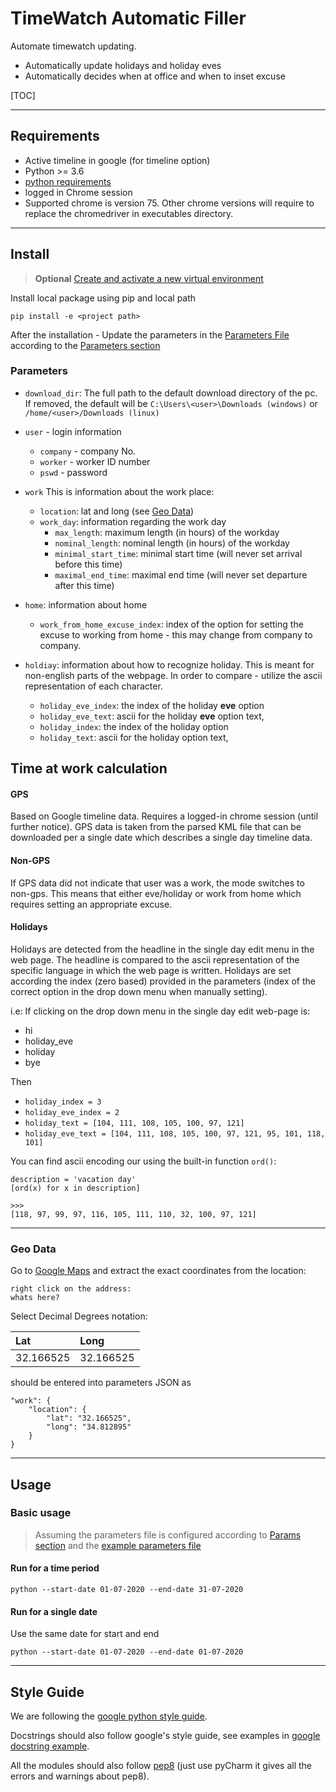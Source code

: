 # TimeWatch Automatic Filler

Automate timewatch updating.
* Automatically update holidays and holiday eves
* Automatically decides when at office and when to inset excuse


[TOC]

---


## Requirements
* Active timeline in google (for timeline option)
* Python >= 3.6 
* [python requirements](requirements.txt)
* logged in Chrome session
* Supported chrome is version 75. Other chrome versions will require to replace the chromedriver in executables directory.
---


## Install
> **Optional** [Create and activate a new virtual environment](https://docs.python.org/3/library/venv.html#creating-virtual-environments) 

Install local package using pip and local path
```
pip install -e <project path>
```

After the installation - Update the parameters in the [Parameters File](params/params.json) according to the [Parameters section](#parameters)

### Parameters

* `download_dir`: The full path to the default download directory of the pc.
 If removed, the default will be  `C:\Users\<user>\Downloads (windows)` or `/home/<user>/Downloads (linux)`

* `user` - login information
    * `company`  - company No.
    * `worker` - worker ID number
    * `pswd` - password

* `work` This is information about the work place: 
    * `location`: lat and long (see [Geo Data](#geo_data))
    * `work_day`: information regarding the work day
        * `max_length`: maximum length (in hours) of the workday
        * `nominal_length`: nominal length (in hours) of the workday
        * `minimal_start_time`: minimal start time (will never set arrival before this time)
        * `maximal_end_time`: maximal end time (will never set departure after this time)
* `home`: information about home
    * `work_from_home_excuse_index`: index of the option for setting the excuse to working from home - this may change from company to company.
* `holdiay`: information about how to recognize holiday. This is meant for non-english parts of the webpage. In order to compare - utilize the ascii representation of each character.
    * `holiday_eve_index`: the index of the holiday **eve** option
    * `holiday_eve_text`: ascii for the holiday **eve** option text,
    * `holiday_index`: the index of the holiday  option
    * `holiday_text`: ascii for the holiday option text,


## Time at work calculation
#### GPS
Based on Google timeline data.
Requires a logged-in chrome session (until further notice).
GPS data is taken from the parsed KML file that can be downloaded per a single date which 
describes a single day timeline data.

#### Non-GPS
If GPS data did not indicate that user was a work, the mode switches to non-gps.
This means that either eve/holiday or work from home which requires setting an appropriate excuse.

#### Holidays
Holidays are detected from the headline in the single day edit menu in the web page.
The headline is compared to the ascii representation of the specific language in which the web page is written.
Holidays are set according the index (zero based) provided in the parameters (index of the correct option in the drop down menu when manually setting).

i.e:
If clicking on the drop down menu in the single day edit web-page is:
* hi
* holiday_eve
* holiday
* bye

Then 
* `holiday_index = 3` 
* `holiday_eve_index = 2`
* `holiday_text = [104, 111, 108, 105, 100, 97, 121]`
* `holiday_eve_text = [104, 111, 108, 105, 100, 97, 121, 95, 101, 118, 101]`

You can find ascii encoding our using the built-in function `ord()`:
```
description = 'vacation day'
[ord(x) for x in description]

>>>
[118, 97, 99, 97, 116, 105, 111, 110, 32, 100, 97, 121]
```
---
### Geo Data
  
Go to [Google Maps](https://www.google.co.il/maps) 
and extract the exact coordinates from the location:
```
right click on the address:
whats here?
```

Select Decimal Degrees notation:

|Lat|Long|
|:----|:----|
|32.166525|32.166525|


should be entered into parameters JSON as
    
    "work": {
        "location": {
            "lat": "32.166525",
            "long": "34.812895"
        }
    }
    
-----


## Usage
### Basic usage
> Assuming the parameters file is configured according to [Params section](#create_a_parameters_file) and the [example parameters file](params/params.json)


#### Run for a time period
```
python --start-date 01-07-2020 --end-date 31-07-2020
```

#### Run for a single date
Use the same date for start and end
```
python --start-date 01-07-2020 --end-date 01-07-2020
```

_________________
## Style Guide

We are following the [google python style guide](https://google.github.io/styleguide/pyguide.html).

Docstrings should also follow google's style guide, see examples in [google docstring example](http://sphinxcontrib-napoleon.readthedocs.io/en/latest/example_google.html).

All the modules should also follow [pep8](https://www.python.org/dev/peps/pep-0008/) (just use pyCharm it gives all the errors and warnings about pep8).

